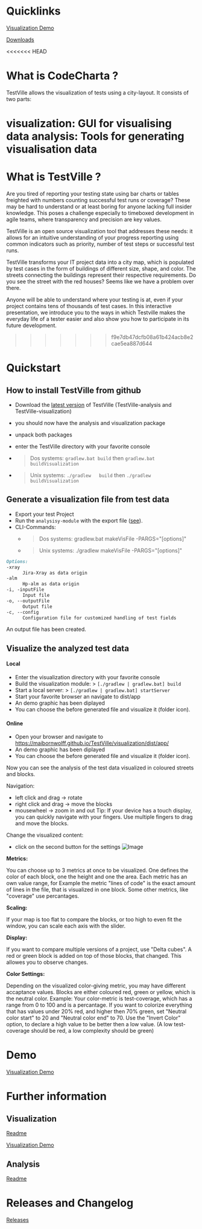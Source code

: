# Quicklinks

[Visualization Demo](visualization/dist/app/)

[Downloads](https://github.com/MaibornWolff/TestVille/releases)

<<<<<<< HEAD
# What is CodeCharta ?

TestVille allows the visualization of tests using a city-layout. It consists of two parts:

visualization: GUI for visualising data
analysis:      Tools for generating visualisation data
=======
# What is TestVille ?

Are you tired of reporting your testing state using bar charts or tables freighted with numbers counting successful test runs or coverage? These may be hard to understand or at least boring for anyone lacking full insider knowledge. This poses a challenge especially to timeboxed development in agile teams, where transparency and precision are key values.

TestVille is an open source visualization tool that addresses these needs: it allows for an intuitive understanding of your progress reporting using common indicators such as priority, number of test steps or successful test runs.

TestVille transforms your IT project data into a city map, which is populated by test cases in the form of buildings of different size, shape, and color. The streets connecting the buildings represent their respective requirements. Do you see the street with the red houses? Seems like we have a problem over there.

Anyone will be able to understand where your testing is at, even if your project contains tens of thousands of test cases. In this interactive presentation, we introduce you to the ways in which Testville makes the everyday life of a tester easier and also show you how to participate in its future development.
>>>>>>> f9e7db47dcfb08a61b424acb8e2cae5ea887d644

# Quickstart


## How to install TestVille from github

- Download the [latest version](https://github.com/MaibornWolff/TestVille/releases/latest) of TestVille (TestVille-analysis and TestVille-visualization)
- you should now have the analysis and visualization package 
- unpack both packages
- enter the TestVille directory with your favorite console

- > Dos  systems: `gradlew.bat build` then `gradlew.bat buildVisualization`
- > Unix systems: `./gradlew   build` then `./gradlew   buildVisualization`

## Generate a visualization file from test data

* Export your test Project
* Run the `analysisy-module` with the export file ([see](https://github.com/MaibornWolff/TestVille/tree/master/analysis)).
* CLI-Commands:
  - > Dos  systems: gradlew.bat makeVisFile -PARGS="[options]"
  - > Unix systems: ./gradlew   makeVisFile -PARGS="[options]"
```markdown
Options:
-xray
      Jira-Xray as data origin
-alm
      Hp-alm as data origin
-i, -inputFile
      Input file
-o, --outputFile
      Output file
-c, --config
      Configuration file for customized handling of test fields
```
 
An output file has been created.

## Visualize the analyzed test data


#### Local
* Enter the visualization directory with your favorite console
* Build the visualization module: > `[./gradlew | gradlew.bat] build`
* Start a local server: > `[./gradlew | gradlew.bat] startServer`
* Start your favorite browser an navigate to dist/app
* An demo graphic has been diplayed
* You can choose the before generated file and visualize it (folder icon).

#### Online
* Open your browser and navigate to https://maibornwolff.github.io/TestVille/visualization/dist/app/
* An demo graphic has been diplayed
* You can choose the before generated file and visualize it (folder icon).

Now you can see the analysis of the test data visualized in coloured streets and blocks. 

Navigation:
- left click and drag -> rotate 
- right click and drag -> move the blocks
- mousewheel -> zoom in and out
Tip: If your device has a touch display, you can quickly navigate with your fingers. Use multiple fingers to drag and move the blocks. 

Change the visualized content:
- click on the second button for the settings
![Image](images/screenshot_visu2.PNG)

**Metrics:**

You can choose up to 3 metrics at once to be visualized. One defines the color of each block, one the height and one the area.
Each metric has an own value range, for Example the metric "lines of code" is the exact amount of lines in the file, that is visualized in one block. Some other metrics, like "coverage" use percantages. 

**Scaling:**

If your map is too flat to compare the blocks, or too high to even fit the window, you can scale each axis with the slider.

**Display:**

If you want to compare multiple versions of a project, use "Delta cubes". A red or green block is added on top of those blocks, that changed. This allowes you to observe changes.

**Color Settings:**

Depending on the visualized color-giving metric, you may have different accaptance values. Blocks are either coloured red, green or yellow, which is the neutral color. 
Example: Your color-metric is test-coverage, which has a range from 0 to 100 and is a percantage. 
If you want to colorize everything that has values under 20% red, and higher then 70% green, set "Neutral color start" to 20 and "Neutral color end" to 70. 
Use the "Invert Color" option, to declare a high value to be better then a low value. (A low test-coverage should be red, a low complexity should be green)

# Demo

[Visualization Demo](visualization/dist/app/)

# Further information

## Visualization

[Readme](https://github.com/MaibornWolff/TestVille/tree/master/visualization)

[Visualization Demo](visualization/dist/app/)

## Analysis

[Readme](https://github.com/MaibornWolff/TestVille/tree/master/analysis)

# Releases and Changelog

[Releases](https://github.com/MaibornWolff/TestCharta/releases)
